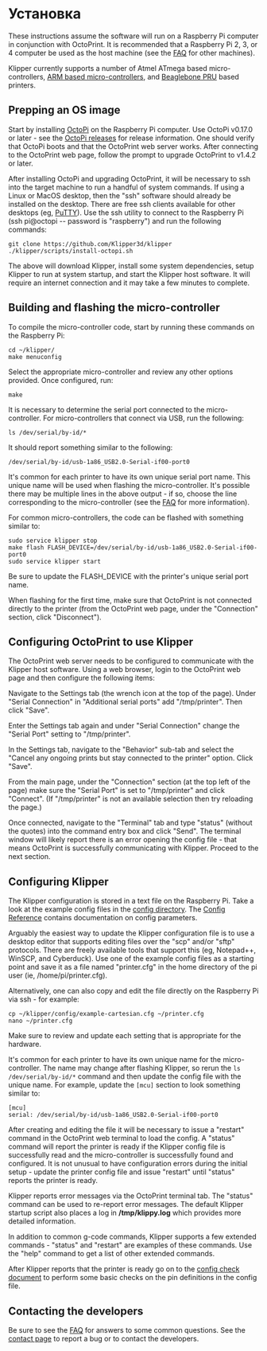 # Установка

These instructions assume the software will run on a Raspberry Pi computer in conjunction with OctoPrint. It is recommended that a Raspberry Pi 2, 3, or 4 computer be used as the host machine (see the [FAQ](FAQ.md#can-i-run-klipper-on-something-other-than-a-raspberry-pi-3) for other machines).

Klipper currently supports a number of Atmel ATmega based micro-controllers, [ARM based micro-controllers](Features.md#step-benchmarks), and [Beaglebone PRU](Beaglebone.md) based printers.

## Prepping an OS image

Start by installing [OctoPi](https://github.com/guysoft/OctoPi) on the Raspberry Pi computer. Use OctoPi v0.17.0 or later - see the [OctoPi releases](https://github.com/guysoft/OctoPi/releases) for release information. One should verify that OctoPi boots and that the OctoPrint web server works. After connecting to the OctoPrint web page, follow the prompt to upgrade OctoPrint to v1.4.2 or later.

After installing OctoPi and upgrading OctoPrint, it will be necessary to ssh into the target machine to run a handful of system commands. If using a Linux or MacOS desktop, then the "ssh" software should already be installed on the desktop. There are free ssh clients available for other desktops (eg, [PuTTY](https://www.chiark.greenend.org.uk/~sgtatham/putty/)). Use the ssh utility to connect to the Raspberry Pi (ssh pi@octopi -- password is "raspberry") and run the following commands:

```
git clone https://github.com/Klipper3d/klipper
./klipper/scripts/install-octopi.sh
```

The above will download Klipper, install some system dependencies, setup Klipper to run at system startup, and start the Klipper host software. It will require an internet connection and it may take a few minutes to complete.

## Building and flashing the micro-controller

To compile the micro-controller code, start by running these commands on the Raspberry Pi:

```
cd ~/klipper/
make menuconfig
```

Select the appropriate micro-controller and review any other options provided. Once configured, run:

```
make
```

It is necessary to determine the serial port connected to the micro-controller. For micro-controllers that connect via USB, run the following:

```
ls /dev/serial/by-id/*
```

It should report something similar to the following:

```
/dev/serial/by-id/usb-1a86_USB2.0-Serial-if00-port0
```

It's common for each printer to have its own unique serial port name. This unique name will be used when flashing the micro-controller. It's possible there may be multiple lines in the above output - if so, choose the line corresponding to the micro-controller (see the [FAQ](FAQ.md#wheres-my-serial-port) for more information).

For common micro-controllers, the code can be flashed with something similar to:

```
sudo service klipper stop
make flash FLASH_DEVICE=/dev/serial/by-id/usb-1a86_USB2.0-Serial-if00-port0
sudo service klipper start
```

Be sure to update the FLASH_DEVICE with the printer's unique serial port name.

When flashing for the first time, make sure that OctoPrint is not connected directly to the printer (from the OctoPrint web page, under the "Connection" section, click "Disconnect").

## Configuring OctoPrint to use Klipper

The OctoPrint web server needs to be configured to communicate with the Klipper host software. Using a web browser, login to the OctoPrint web page and then configure the following items:

Navigate to the Settings tab (the wrench icon at the top of the page). Under "Serial Connection" in "Additional serial ports" add "/tmp/printer". Then click "Save".

Enter the Settings tab again and under "Serial Connection" change the "Serial Port" setting to "/tmp/printer".

In the Settings tab, navigate to the "Behavior" sub-tab and select the "Cancel any ongoing prints but stay connected to the printer" option. Click "Save".

From the main page, under the "Connection" section (at the top left of the page) make sure the "Serial Port" is set to "/tmp/printer" and click "Connect". (If "/tmp/printer" is not an available selection then try reloading the page.)

Once connected, navigate to the "Terminal" tab and type "status" (without the quotes) into the command entry box and click "Send". The terminal window will likely report there is an error opening the config file - that means OctoPrint is successfully communicating with Klipper. Proceed to the next section.

## Configuring Klipper

The Klipper configuration is stored in a text file on the Raspberry Pi. Take a look at the example config files in the [config directory](../config/). The [Config Reference](Config_Reference.md) contains documentation on config parameters.

Arguably the easiest way to update the Klipper configuration file is to use a desktop editor that supports editing files over the "scp" and/or "sftp" protocols. There are freely available tools that support this (eg, Notepad++, WinSCP, and Cyberduck). Use one of the example config files as a starting point and save it as a file named "printer.cfg" in the home directory of the pi user (ie, /home/pi/printer.cfg).

Alternatively, one can also copy and edit the file directly on the Raspberry Pi via ssh - for example:

```
cp ~/klipper/config/example-cartesian.cfg ~/printer.cfg
nano ~/printer.cfg
```

Make sure to review and update each setting that is appropriate for the hardware.

It's common for each printer to have its own unique name for the micro-controller. The name may change after flashing Klipper, so rerun the `ls /dev/serial/by-id/*` command and then update the config file with the unique name. For example, update the `[mcu]` section to look something similar to:

```
[mcu]
serial: /dev/serial/by-id/usb-1a86_USB2.0-Serial-if00-port0
```

After creating and editing the file it will be necessary to issue a "restart" command in the OctoPrint web terminal to load the config. A "status" command will report the printer is ready if the Klipper config file is successfully read and the micro-controller is successfully found and configured. It is not unusual to have configuration errors during the initial setup - update the printer config file and issue "restart" until "status" reports the printer is ready.

Klipper reports error messages via the OctoPrint terminal tab. The "status" command can be used to re-report error messages. The default Klipper startup script also places a log in **/tmp/klippy.log** which provides more detailed information.

In addition to common g-code commands, Klipper supports a few extended commands - "status" and "restart" are examples of these commands. Use the "help" command to get a list of other extended commands.

After Klipper reports that the printer is ready go on to the [config check document](Config_checks.md) to perform some basic checks on the pin definitions in the config file.

## Contacting the developers

Be sure to see the [FAQ](FAQ.md) for answers to some common questions. See the [contact page](Contact.md) to report a bug or to contact the developers.
